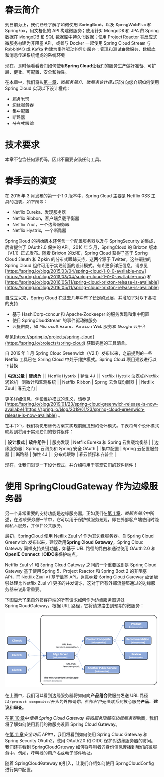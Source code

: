 # 春云简介

到目前为止，我们已经了解了如何使用 SpringBoot，以及 SpringWebFlux 和 SpringFox，用文档化的 API 构建微服务；使用针对 MongoDB 和 JPA 的 Spring 数据在 MongoDB 和 SQL 数据库中持久化数据；使用 Project Reactor 将反应式微服务构建为非阻塞 API，或者与 Docker 一起使用 Spring Cloud Stream 与 RabbitMQ 或 Kafka 构建为事件驱动的异步服务；管理和测试由微服务、数据库和消息传递系统组成的系统环境

现在，是时候看看我们如何使用**Spring Cloud**让我们的服务生产做好准备、可扩展、健壮、可配置、安全和弹性。

在本章中，我们将从[第一章](01.html)、*微服务简介*、*微服务设计模式*部分向您介绍如何使用 Spring Cloud 实现以下设计模式：

*   服务发现
*   边缘服务器
*   集中配置
*   断路器
*   分布式跟踪

# 技术要求

本章不包含任何源代码，因此不需要安装任何工具。

# 春季云的演变

在 2015 年 3 月发布的第一个 1.0 版本中，Spring Cloud 主要是 Netflix OSS 工具的包装，如下所示：

*   Netflix Eureka，发现服务器
*   Netflix Ribbon，客户端负载平衡器
*   Netflix Zuul，一个边缘服务器
*   Netflix Hystrix，一个断路器

SpringCloud 的初始版本还包含一个配置服务器以及与 SpringSecurity 的集成，后者提供了 OAuth2.0 保护的 API。2016 年 5 月，SpringCloud 的 Brixton 版本（V1.1）正式发布。随着 Brixton 的发布，Spring Cloud 获得了基于 Spring Cloud Sleuth 和 Zipkin 的分布式跟踪支持，这两个源于 Twitter。这些最初的 Spring Cloud 组件可用于实现前面的设计模式。有关更多详细信息，请参见[https://spring.io/blog/2015/03/04/spring-cloud-1-0-0-available-now](https://spring.io/blog/2015/03/04/spring-cloud-1-0-0-available-now) 和[https://spring.io/blog/2016/05/11/spring-cloud-brixton-release-is-available](https://spring.io/blog/2016/05/11/spring-cloud-brixton-release-is-available)

自成立以来，Spring Cloud 在过去几年中有了长足的发展，并增加了对以下各项的支持：

*   基于 HashiCorp-concur 和 Apache-Zookeeper 的服务发现和集中配置
*   使用 SpringCloudStream 的事件驱动微服务
*   云提供商，如 Microsoft Azure、Amazon Web 服务和 Google 云平台

参见[https://spring.io/projects/spring-cloud](https://spring.io/projects/spring-cloud) 获取完整的工具清单。

自 2019 年 1 月 Spring Cloud Greenwich（V2.1）发布以来，之前提到的一些 Netflix 工具已在 Spring Cloud 中处于维护模式。Spring Cloud 项目建议进行以下替换：

| **电流分量** | **替换为** |
| Netflix Hystrix | 弹性 4J |
| Netflix Hystrix 仪表板/Netflix 涡轮机 | 测微计和监测系统 |
| Netflix Ribbon | Spring 云负载均衡器 |
| Netflix Zuul | 春云之门 |

更多详细信息，例如维护模式的含义，请参见[https://spring.io/blog/2019/01/23/spring-cloud-greenwich-release-is-now-available](https://spring.io/blog/2019/01/23/spring-cloud-greenwich-release-is-now-available) 。

在本书中，我们将使用替代方案来实现前面提到的设计模式。下表将每个设计模式映射到将用于实现它们的软件组件：

| **设计模式** | **软件组件** |
| 服务发现 | Netflix Eureka 和 Spring 云负载均衡器 |
| 边缘服务器 | Spring 云网关和 Spring 安全 OAuth |
| 集中配置 | Spring 云配置服务器 |
| 断路器 | 弹性 4J |
| 分布式跟踪 | 春云侦探和齐普金 |

现在，让我们浏览一下设计模式，并介绍将用于实现它们的软件组件！

# 使用 SpringCloudGateway 作为边缘服务器

另一个非常重要的支持功能是边缘服务器。正如我们在[第 1 章](01.html)、*微服务简介*中所述，在*边缘服务器*一节中，它可以用于保护微服务景观，即在外部客户端使用时隐藏私人服务，并保护公共服务。

最初，SpringCloud 使用 Netflix Zuul v1 作为其边缘服务器。自 Spring Cloud Greenwich 发布以来，建议改用**Spring Cloud Gateway**，Spring Cloud Gateway 同样支持关键功能，如基于 URL 路径的路由和通过使用 OAuth 2.0 和**OpenID Connect**（**OIDC**来保护端点。

Netflix Zuul v1 和 Spring Cloud Gateway 之间的一个重要区别是 Spring Cloud Gateway 基于使用 Spring 5、Project Reactor 和 Spring Boot 2 的非阻塞 API，而 Netflix Zuul v1 基于阻塞 API。这意味着 Spring Cloud Gateway 应该能够处理比 Netflix Zuul v1 更多的并发请求，这对于所有外部流量都通过的边缘服务器来说非常重要。

下图显示了来自外部客户端的所有请求如何作为边缘服务器通过 SpringCloudGateway。根据 URL 路径，它将请求路由到预期的微服务：

![](img/1d389b62-e8c6-4111-bce0-9406d0c5f0fc.png)

在上图中，我们可以看到边缘服务器将如何向**产品组合**微服务发送 URL 路径以`/product-composite/`开头的外部请求。外部客户无法联系到核心服务**产品**、**建议**和**审查**。

在[第 10 章](10.html)中*使用 Spring Cloud Gateway 将微服务隐藏在边缘服务器*后面，我们将了解如何使用我们的微服务设置 Spring Cloud Gateway。

在[第 11 章](11.html)*安全访问 API*中，我们将看到如何使用 Spring Cloud Gateway 和 Spring Security OAuth2，使用 OAuth2.0 和 OIDC 保护对边缘服务器的访问。我们还将看到 SpringCloudGateway 如何将呼叫者的身份信息传播到我们的微服务中，例如，呼叫者的用户名或电子邮件地址。

随着 SpringCloudGateway 的引入，让我们介绍如何使用 SpringCloudConfig 进行集中配置。